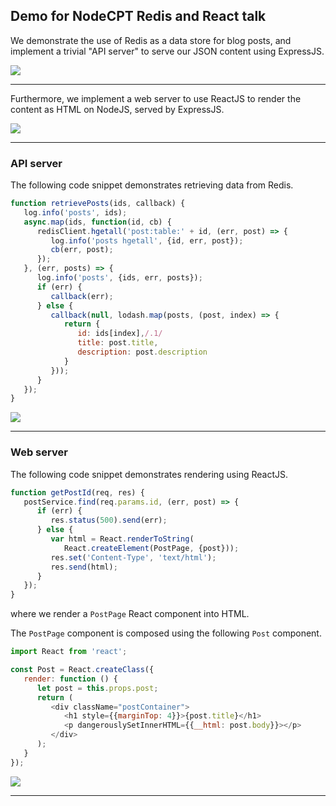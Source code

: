 
## Demo for NodeCPT Redis and React talk

We demonstrate the use of Redis as a data store for blog posts, and implement a trivial "API server" to serve our JSON content using ExpressJS.

![](https://evanx.github.io/images/blogdemo/api-post1.png)
<hr>

Furthermore, we implement a web server to use ReactJS to render the content as HTML on NodeJS, served by ExpressJS.

![](https://evanx.github.io/images/blogdemo/web-posts.png)
<hr>

### API server

The following code snippet demonstrates retrieving data from Redis.

```javascript
function retrievePosts(ids, callback) {
   log.info('posts', ids);
   async.map(ids, function(id, cb) {
      redisClient.hgetall('post:table:' + id, (err, post) => {
         log.info('posts hgetall', {id, err, post});
         cb(err, post);
      });
   }, (err, posts) => {
      log.info('posts', {ids, err, posts});
      if (err) {
         callback(err);
      } else {
         callback(null, lodash.map(posts, (post, index) => {
            return {
               id: ids[index],/.1/
               title: post.title,
               description: post.description
            }
         }));
      }
   });
}
```

![](https://evanx.github.io/images/blogdemo/api-posts.png)
<hr>

### Web server

The following code snippet demonstrates rendering using ReactJS.

```javascript
function getPostId(req, res) {
   postService.find(req.params.id, (err, post) => {
      if (err) {
         res.status(500).send(err);
      } else {
         var html = React.renderToString(
            React.createElement(PostPage, {post}));
         res.set('Content-Type', 'text/html');
         res.send(html);
      }
   });
}
```

where we render a `PostPage` React component into HTML.

The `PostPage` component is composed using the following `Post` component.

```javascript
import React from 'react';

const Post = React.createClass({
   render: function () {
      let post = this.props.post;
      return (
         <div className="postContainer">
            <h1 style={{marginTop: 4}}>{post.title}</h1>
            <p dangerouslySetInnerHTML={{__html: post.body}}></p>
         </div>
      );
   }
});
```

![](https://evanx.github.io/images/blogdemo/web-post1.png)
<hr>
